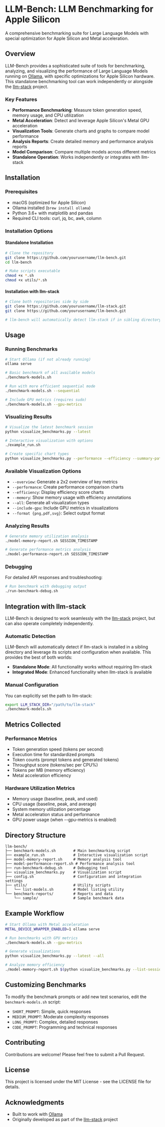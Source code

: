 # LLM-Bench: LLM Benchmarking for Apple Silicon

A comprehensive benchmarking suite for Large Language Models with special optimization for Apple Silicon and Metal acceleration.

## Overview

LLM-Bench provides a sophisticated suite of tools for benchmarking, analyzing, and visualizing the performance of Large Language Models running on [Ollama](https://ollama.ai/), with specific optimizations for Apple Silicon hardware. This standalone benchmarking tool can work independently or alongside the [llm-stack](https://github.com/yourusername/llm-stack) project.

### Key Features

- **Performance Benchmarking**: Measure token generation speed, memory usage, and CPU utilization
- **Metal Acceleration**: Detect and leverage Apple Silicon's Metal GPU acceleration
- **Visualization Tools**: Generate charts and graphs to compare model performance
- **Analysis Reports**: Create detailed memory and performance analysis reports
- **Model Comparison**: Compare multiple models across different metrics
- **Standalone Operation**: Works independently or integrates with llm-stack

## Installation

### Prerequisites

- macOS (optimized for Apple Silicon)
- Ollama installed (`brew install ollama`)
- Python 3.6+ with matplotlib and pandas
- Required CLI tools: curl, jq, bc, awk, column

### Installation Options

#### Standalone Installation

```bash
# Clone the repository
git clone https://github.com/yourusername/llm-bench.git
cd llm-bench

# Make scripts executable
chmod +x *.sh
chmod +x utils/*.sh
```

#### Installation with llm-stack

```bash
# Clone both repositories side by side
git clone https://github.com/yourusername/llm-stack.git
git clone https://github.com/yourusername/llm-bench.git

# llm-bench will automatically detect llm-stack if in sibling directory
```

## Usage

### Running Benchmarks

```bash
# Start Ollama (if not already running)
ollama serve

# Basic benchmark of all available models
./benchmark-models.sh

# Run with more efficient sequential mode
./benchmark-models.sh --sequential

# Include GPU metrics (requires sudo)
./benchmark-models.sh --gpu-metrics
```

### Visualizing Results

```bash
# Visualize the latest benchmark session
python visualize_benchmarks.py --latest

# Interactive visualization with options
./example_run.sh

# Create specific chart types
python visualize_benchmarks.py --performance --efficiency --summary-path 'benchmark-reports/SESSION_TIMESTAMP/summary.csv'
```

### Available Visualization Options

- `--overview`: Generate a 2x2 overview of key metrics
- `--performance`: Create performance comparison charts
- `--efficiency`: Display efficiency score charts
- `--memory`: Show memory usage with efficiency annotations
- `--all`: Generate all visualization types
- `--include-gpu`: Include GPU metrics in visualizations
- `--format {png,pdf,svg}`: Select output format

### Analyzing Results

```bash
# Generate memory utilization analysis
./model-memory-report.sh SESSION_TIMESTAMP

# Generate performance metrics analysis
./model-performance-report.sh SESSION_TIMESTAMP
```

### Debugging

For detailed API responses and troubleshooting:

```bash
# Run benchmark with debugging output
./run-benchmark-debug.sh
```

## Integration with llm-stack

LLM-Bench is designed to work seamlessly with the [llm-stack](https://github.com/yourusername/llm-stack) project, but can also operate completely independently.

### Automatic Detection

LLM-Bench will automatically detect if llm-stack is installed in a sibling directory and leverage its scripts and configuration when available. This provides the best of both worlds:

- **Standalone Mode**: All functionality works without requiring llm-stack
- **Integrated Mode**: Enhanced functionality when llm-stack is available

### Manual Configuration

You can explicitly set the path to llm-stack:

```bash
export LLM_STACK_DIR="/path/to/llm-stack"
./benchmark-models.sh
```

## Metrics Collected

### Performance Metrics
- Token generation speed (tokens per second)
- Execution time for standardized prompts
- Token counts (prompt tokens and generated tokens)
- Throughput score (tokens/sec per CPU%)
- Tokens per MB (memory efficiency)
- Metal acceleration efficiency

### Hardware Utilization Metrics
- Memory usage (baseline, peak, and used)
- CPU usage (baseline, peak, and average)
- System memory utilization percentage
- Metal acceleration status and performance
- GPU power usage (when --gpu-metrics is enabled)

## Directory Structure

```
llm-bench/
├── benchmark-models.sh        # Main benchmarking script
├── example_run.sh             # Interactive visualization script
├── model-memory-report.sh     # Memory analysis tool
├── model-performance-report.sh # Performance analysis tool
├── run-benchmark-debug.sh     # Debugging tool
├── visualize_benchmarks.py    # Visualization script
├── config.sh                  # Configuration and integration settings
├── utils/                     # Utility scripts
│   └── list-models.sh         # Model listing utility
└── benchmark-reports/         # Reports and data
    └── sample/                # Sample benchmark data
```

## Example Workflow

```bash
# Start Ollama with Metal acceleration
METAL_DEVICE_WRAPPER_ENABLED=1 ollama serve

# Run benchmarks with GPU metrics
./benchmark-models.sh --gpu-metrics

# Generate visualizations
python visualize_benchmarks.py --latest --all

# Analyze memory efficiency
./model-memory-report.sh $(python visualize_benchmarks.py --list-sessions | head -2 | tail -1 | awk '{print $2}')
```

## Customizing Benchmarks

To modify the benchmark prompts or add new test scenarios, edit the `benchmark-models.sh` script:

- `SHORT_PROMPT`: Simple, quick responses
- `MEDIUM_PROMPT`: Moderate complexity responses
- `LONG_PROMPT`: Complex, detailed responses
- `CODE_PROMPT`: Programming and technical responses

## Contributing

Contributions are welcome! Please feel free to submit a Pull Request.

## License

This project is licensed under the MIT License - see the LICENSE file for details.

## Acknowledgments

- Built to work with [Ollama](https://ollama.ai/)
- Originally developed as part of the [llm-stack](https://github.com/yourusername/llm-stack) project